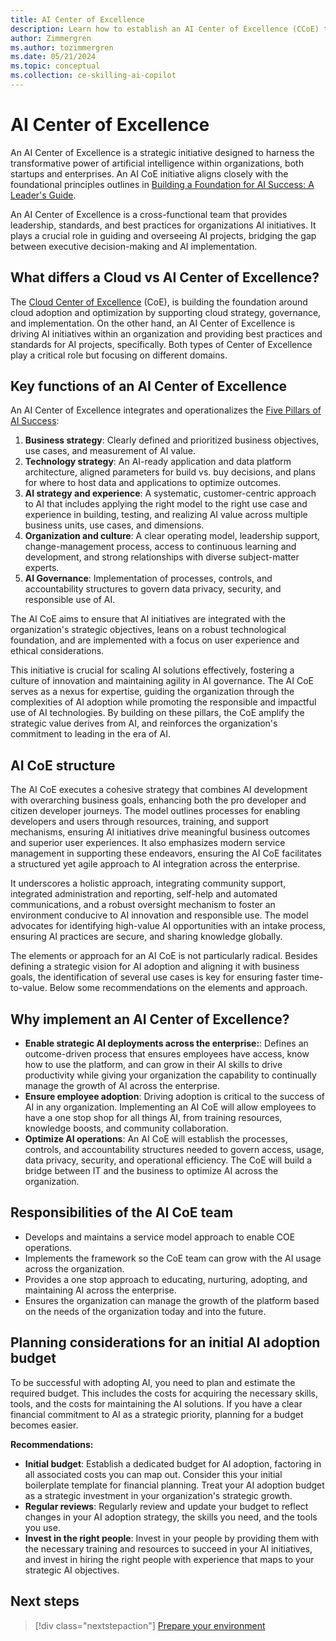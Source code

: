 ```yaml
---
title: AI Center of Excellence
description: Learn how to establish an AI Center of Excellence (CCoE) to drive AI adoption on Azure in your organization.
author: Zimmergren
ms.author: tozimmergren
ms.date: 05/21/2024
ms.topic: conceptual
ms.collection: ce-skilling-ai-copilot
---
```


# AI Center of Excellence

An AI Center of Excellence is a strategic initiative designed to harness the transformative power of artificial intelligence within organizations, both startups and enterprises. An AI CoE initiative aligns closely with the foundational principles outlines in [Building a Foundation for AI Success: A Leader's Guide](https://info.microsoft.com/ww-landing-building-a-foundation-for-ai-success.html).

An AI Center of Excellence is a cross-functional team that provides leadership, standards, and best practices for organizations AI initiatives. It plays a crucial role in guiding and overseeing AI projects, bridging the gap between executive decision-making and AI implementation.

## What differs a Cloud vs AI Center of Excellence?

The [Cloud Center of Excellence](/azure/cloud-adoption-framework/organize/cloud-center-of-excellence) (CoE), is building the foundation around cloud adoption and optimization by supporting cloud strategy, governance, and implementation. On the other hand, an AI Center of Excellence is driving AI initiatives within an organization and providing best practices and standards for AI projects, specifically. Both types of Center of Excellence play a critical role but focusing on different domains.

## Key functions of an AI Center of Excellence

An AI Center of Excellence integrates and operationalizes the [Five Pillars of AI Success](https://info.microsoft.com/ww-landing-building-a-foundation-for-ai-success.html):

1. **Business strategy**: Clearly defined and prioritized business objectives, use cases, and measurement of AI value.
1. **Technology strategy**: An AI-ready application and data platform architecture, aligned parameters for build vs. buy decisions, and plans for where to host data and applications to optimize outcomes.
1. **AI strategy and experience**: A systematic, customer-centric approach to AI that includes applying the right model to the right use case and experience in building, testing, and realizing AI value across multiple business units, use cases, and dimensions.
1. **Organization and culture**: A clear operating model, leadership support, change-management process, access to continuous learning and development, and strong relationships with diverse subject-matter experts.
1. **AI Governance**: Implementation of processes, controls, and accountability structures to govern data privacy, security, and responsible use of AI.

The AI CoE aims to ensure that AI initiatives are integrated with the organization's strategic objectives, leans on a robust technological foundation, and are implemented with a focus on user experience and ethical considerations.

This initiative is crucial for scaling AI solutions effectively, fostering a culture of innovation and maintaining agility in AI governance. The AI CoE serves as a nexus for expertise, guiding the organization through the complexities of AI adoption while promoting the responsible and impactful use of AI technologies. By building on these pillars, the CoE amplify the strategic value derives from AI, and reinforces the organization's commitment to leading in the era of AI.

## AI CoE structure

The AI CoE executes a cohesive strategy that combines AI development with overarching business goals, enhancing both the pro developer and citizen developer journeys. The model outlines processes for enabling developers and users through resources, training, and support mechanisms, ensuring AI initiatives drive meaningful business outcomes and superior user experiences. It also emphasizes modern service management in supporting these endeavors, ensuring the AI CoE facilitates a structured yet agile approach to AI integration across the enterprise.

It underscores a holistic approach, integrating community support, integrated administration and reporting, self-help and automated communications, and a robust oversight mechanism to foster an environment conducive to AI innovation and responsible use. The model advocates for identifying high-value AI opportunities with an intake process, ensuring AI practices are secure, and sharing knowledge globally.

The elements or approach for an AI CoE is not particularly radical. Besides defining a strategic vision for AI adoption and aligning it with business goals, the identification of several use cases is key for ensuring faster time-to-value. Below some recommendations on the elements and approach.

## Why implement an AI Center of Excellence?

- **Enable strategic AI deployments across the enterprise:**: Defines an outcome-driven process that ensures employees have access, know how to use the platform, and can grow in their AI skills to drive productivity while giving your organization the capability to continually manage the growth of AI across the enterprise.
- **Ensure employee adoption**: Driving adoption is critical to the success of AI in any organization. Implementing an AI CoE will allow employees to have a one stop shop for all things AI, from training resources, knowledge boosts, and community collaboration.
- **Optimize AI operations**: An AI CoE will establish the processes, controls, and accountability structures needed to govern access, usage, data privacy, security, and operational efficiency. The CoE will build a bridge between IT and the business to optimize AI across the organization.

## Responsibilities of the AI CoE team

- Develops and maintains a service model approach to enable COE operations.
- Implements the framework so the CoE team can grow with the AI usage across the organization.
- Provides a one stop approach to educating, nurturing, adopting, and maintaining AI across the enterprise.
- Ensures the organization can manage the growth of the platform based on the needs of the organization today and into the future.

## Planning considerations for an initial AI adoption budget

To be successful with adopting AI, you need to plan and estimate the required budget. This includes the costs for acquiring the necessary skills, tools, and the costs for maintaining the AI solutions. If you have a clear financial commitment to AI as a strategic priority, planning for a budget becomes easier.

**Recommendations:**

- **Initial budget**: Establish a dedicated budget for AI adoption, factoring in all associated costs you can map out. Consider this your initial boilerplate template for financial planning. Treat your AI adoption budget as a strategic investment in your organization's strategic growth.
- **Regular reviews**: Regularly review and update your budget to reflect changes in your AI adoption strategy, the skills you need, and the tools you use.
- **Invest in the right people**: Invest in your people by providing them with the necessary training and resources to succeed in your AI initiatives, and invest in hiring the right people with experience that maps to your strategic AI objectives.

## Next steps

> [!div class="nextstepaction"]
> [Prepare your environment](./ready.md)
